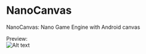 # NanoCanvas
NanoCanvas: Nano Game Engine with Android canvas 

Preview:  
![Alt text](https://github.com/stophin/NanoCanvas/blob/master/NanoCanvas/Preview.png)  
